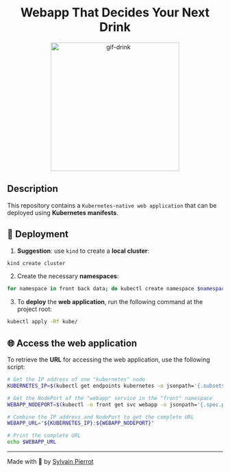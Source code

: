<h1 align="center">Webapp That Decides Your Next Drink</h1>

<p align="center">
    <img src="https://media.tenor.com/mBLX9j5CuMIAAAAC/thor-another.gif" alt="gif-drink" width=300 />
</p>

## Description

This repository contains a `Kubernetes-native web application` that can be deployed using **Kubernetes manifests**.

## 🚀 Deployment

1. **Suggestion**: use `kind` to create a **local cluster**:

```bash
kind create cluster
```

2. Create the necessary **namespaces**:

```bash
for namespace in front back data; do kubectl create namespace $namespace; done
```

3. To **deploy** the **web application**, run the following command at the project root:

```bash
kubectl apply -Rf kube/
```

## 🌐 Access the web application 

To retrieve the **URL** for accessing the web application, use the following script:

```bash
# Get the IP address of one "kubernetes" node
KUBERNETES_IP=$(kubectl get endpoints kubernetes -o jsonpath='{.subsets[0].addresses[0].ip}')

# Get the NodePort of the "webapp" service in the "front" namespace
WEBAPP_NODEPORT=$(kubectl -n front get svc webapp -o jsonpath='{.spec.ports[0].nodePort}')

# Combine the IP address and NodePort to get the complete URL
WEBAPP_URL="${KUBERNETES_IP}:${WEBAPP_NODEPORT}"

# Print the complete URL
echo $WEBAPP_URL
```

---

Made with :sparkling_heart: by [Sylvain Pierrot](https://github.com/sylvain-pierrot)